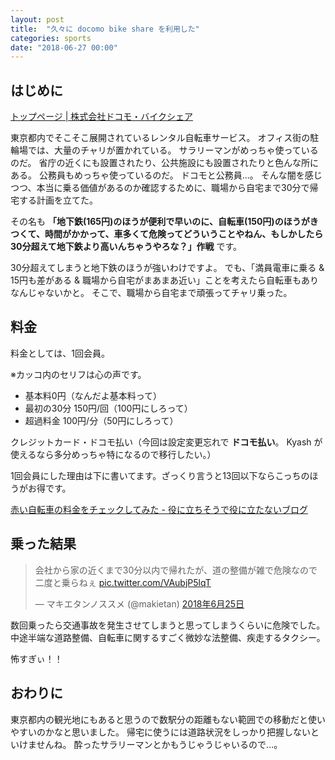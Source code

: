 ```yaml
---
layout: post
title:  "久々に docomo bike share を利用した"
categories: sports
date: "2018-06-27 00:00"
---
```


## はじめに

[トップページ \| 株式会社ドコモ・バイクシェア](http://www.d-bikeshare.com/)

東京都内でそこそこ展開されているレンタル自転車サービス。
オフィス街の駐輪場では、大量のチャリが置かれている。
サラリーマンがめっちゃ使っているのだ。
省庁の近くにも設置されたり、公共施設にも設置されたりと色んな所にある。
公務員もめっちゃ使っているのだ。
ドコモと公務員...。
そんな闇を感じつつ、本当に乗る価値があるのか確認するために、職場から自宅まで30分で帰宅する計画を立てた。

その名も **「地下鉄(165円)のほうが便利で早いのに、自転車(150円)のほうがきつくて、時間がかかって、車多くて危険ってどういうことやねん、もしかしたら30分超えて地下鉄より高いんちゃうやろな？」作戦** です。

30分超えてしまうと地下鉄のほうが強いわけですよ。
でも、「満員電車に乗る & 15円も差がある & 職場から自宅がまあまあ近い」ことを考えたら自転車もありなんじゃないかと。
そこで、職場から自宅まで頑張ってチャリ乗った。

## 料金

料金としては、1回会員。

※カッコ内のセリフは心の声です。

- 基本料0円（なんだよ基本料って）
- 最初の30分 150円/回（100円にしろって）
- 超過料金 100円/分（50円にしろって）

クレジットカード・ドコモ払い（今回は設定変更忘れで **ドコモ払い**。 Kyash が使えるなら多分めっちゃ特になるので移行したい。）

1回会員にした理由は下に書いてます。ざっくり言うと13回以下ならこっちのほうがお得です。

[赤い自転車の料金をチェックしてみた \- 役に立ちそうで役に立たないブログ](https://tanjoin.hatenablog.com/entry/2016/10/02/165200)

## 乗った結果

<blockquote class="twitter-tweet" data-lang="ja"><p lang="ja" dir="ltr">会社から家の近くまで30分以内で帰れたが、道の整備が雑で危険なので二度と乗らねぇ <a href="https://t.co/VAubjP5lqT">pic.twitter.com/VAubjP5lqT</a></p>&mdash; マキエタンノススメ (@makietan) <a href="https://twitter.com/makietan/status/1011222968989446144?ref_src=twsrc%5Etfw">2018年6月25日</a></blockquote>
<script async src="https://platform.twitter.com/widgets.js" charset="utf-8"></script>

数回乗ったら交通事故を発生させてしまうと思ってしまうくらいに危険でした。
中途半端な道路整備、自転車に関するすごく微妙な法整備、疾走するタクシー。

怖すぎぃ！！

## おわりに

東京都内の観光地にもあると思うので数駅分の距離もない範囲での移動だと使いやすいのかなと思いました。
帰宅に使うには道路状況をしっかり把握しないといけませんね。
酔ったサラリーマンとかもうじゃうじゃいるので...。
